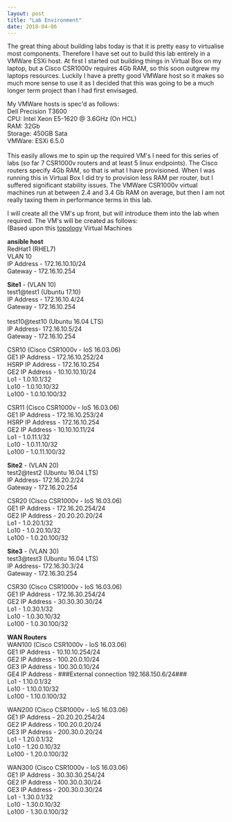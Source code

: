 ```yaml
---
layout: post
title: "Lab Environment"
date: 2018-04-06
---
```


The great thing about building labs today is that it is pretty easy to virtualise most components. 
Therefore I have set out to build this lab entirely in a VMWare ESXi host. 
At first I started out building things in Virtual Box on my laptop, but a Cisco CSR1000v requires 4Gb RAM, so this soon outgrew my laptops resources.
Luckily I have a pretty good VMWare host so it makes so much more sense to use it as I decided that this was going to be a much longer term project than I had first envisaged.

My VMWare hosts is spec'd as follows:<br>
Dell Precision T3600<br>
	CPU: Intel Xeon E5-1620 @ 3.6GHz (On HCL)<br>
	RAM: 32Gb<br>
	Storage: 450GB Sata<br>
VMWare: ESXi 6.5.0<br>
<br>
This easily allows me to spin up the required VM's I need for this series of labs (so far 7 CSR1000v routers and at least 5 linux endpoints). 
The Cisco routers specify 4Gb RAM, so that is what I have provisioned. When I was running this in Virtual Box I did try to provision less RAM per router, but I suffered significant stability issues. 
The VMWare CSR1000v virtual machines run at between 2.4 and 3.4 Gb RAM on average, but then I am not really taxing them in performance terms in this lab.

I will create all the VM's up front, but will introduce them into the lab when required. The VM's will be created as follows:
<br> (Based upon this <a href="https://github.com/craigeowen/my-network-ansible_playbooks/blob/master/2b.%20Laptop_Lab_JPEG.jpg">topology</a>
Virtual Machines 

<b>ansible host</b><br>
RedHat1 (RHEL7)<br>
VLAN 10<br>
IP Address - 172.16.10.10/24<br>
Gateway - 172.16.10.254<br>

<b>Site1</b> - (VLAN 10)<br>
test1@test1 (Ubuntu 17.10)<br>
IP Address - 172.16.10.4/24<br>
Gateway - 172.16.10.254<br>
<br>
test10@test10 (Ubuntu 16.04 LTS)<br>
IP Address- 172.16.10.5/24<br>
Gateway - 172.16.10.254<br>
    
CSR10 (Cisco CSR1000v - IoS 16.03.06)<br>
GE1 IP Address - 172.16.10.252/24<br>
HSRP IP Address - 172.16.10.254<br>
GE2 IP Address - 10.10.10.10/24<br>
Lo1 - 1.0.10.1/32<br>
Lo10 - 1.0.10.10/32<br>
Lo100 - 1.0.10.100/32<br>

CSR11 (Cisco CSR1000v - IoS 16.03.06)<br>
GE1 IP Address - 172.16.10.253/24<br>
HSRP IP Address - 172.16.10.254<br>
GE2 IP Address - 10.10.10.11/24<br>
Lo1 - 1.0.11.1/32<br>
Lo10 - 1.0.11.10/32<br>
Lo100 - 1.0.11.100/32<br>
    
<b>Site2</b> - (VLAN 20)<br>
test2@test2 (Ubuntu 16.04 LTS)<br>
IP Address- 172.16.20.2/24<br>
Gateway - 172.16.20.254<br>
    
CSR20 (Cisco CSR1000v - IoS 16.03.06)<br>
GE1 IP Address - 172.16.20.254/24<br>
GE2 IP Address - 20.20.20.20/24<br>
Lo1 - 1.0.20.1/32<br>
Lo10 - 1.0.20.10/32<br>
Lo100 - 1.0.20.100/32<br>

<b>Site3</b> - (VLAN 30)<br>
test3@test3 (Ubuntu 16.04 LTS)<br>
IP Address- 172.16.30.3/24<br>
Gateway - 172.16.30.254<br>
    
CSR30 (Cisco CSR1000v - IoS 16.03.06)<br>
GE1 IP Address - 172.16.30.254/24<br>
GE2 IP Address - 30.30.30.30/24<br>
Lo1 - 1.0.30.1/32<br>
Lo10 - 1.0.30.10/32<br>
Lo100 - 1.0.30.100/32<br>
    
<b>WAN Routers</b><br>
WAN100 (Cisco CSR1000v - IoS 16.03.06)<br>
GE1 IP Address - 10.10.10.254/24<br>
GE2 IP Address - 100.20.0.10/24<br>
GE3 IP Address - 100.30.0.10/24<br>
GE4 IP Address - ###External connection 192.168.150.6/24###<br>
Lo1 - 1.10.0.1/32<br>
Lo10 - 1.10.0.10/32<br>
Lo100 - 1.10.0.100/32<br>  

WAN200 (Cisco CSR1000v - IoS 16.03.06)<br>
GE1 IP Address - 20.20.20.254/24<br>
GE2 IP Address - 100.20.0.20/24<br>
GE3 IP Address - 200.30.0.20/24<br>
Lo1 - 1.20.0.1/32<br>
Lo10 - 1.20.0.10/32<br>
Lo100 - 1.20.0.100/32<br>

WAN300 (Cisco CSR1000v - IoS 16.03.06)<br>
GE1 IP Address - 30.30.30.254/24<br>
GE2 IP Address - 100.30.0.30/24<br>
GE3 IP Address - 200.30.0.30/24<br>
Lo1 - 1.30.0.1/32<br>
Lo10 - 1.30.0.10/32<br>
Lo100 - 1.30.0.100/32<br>
